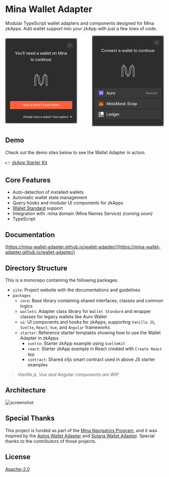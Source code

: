 # Mina Wallet Adapter

Modular TypeScript wallet adapters and components designed for Mina zkApps. Add wallet support into your zkApp with just a few lines of code.

<img src="site/public/assets/screenshots.png" alt="screenshot" width="720">

## Demo

Check out the demo sites below to see the Wallet Adapter in action.

👉 [zkApp Starter Kit](https://mina-wallet-adapter.github.io/starter-kit-svelte/)

## Core Features

- Auto-detection of installed wallets
- Automatic wallet state management
- Query hooks and modular UI components for zkApps
- [Wallet Standard](https://github.com/mina-wallet-adapter/wallet-standard) support
- Integration with .mina domain (Mina Names Service) _(coming soon)_
- TypeScript

## Documentation

[https://mina-wallet-adapter.github.io/wallet-adapter/](https://mina-wallet-adapter.github.io/wallet-adapter/)

## Directory Structure

This is a monorepo containing the following packages.

- `site`: Project website with the documentations and guidelines
- `packages`
  - `core`: Base library containing shared interfaces, classes and common logics
  - `wallets`: Adapter class library for `Wallet Standard` and wrapper classes for legacy wallets like Auro Wallet
  - `ui`: UI components and hooks for zkApps, supporting `Vanilla JS`, `Svelte`, `React`, `Vue`, and `Angular` frameworks
  - `starter`: Reference starter templates showing how to use the Wallet Adapter in zkApps
    - `svelte`: Starter zkApp example using `SvelteKit`
    - `react`: Starter zkApp example in React created with `Create React App`
    - `contract`: Shared o1js smart contract used in above JS starter examples

> _Vanilla js, Vue and Angular components are WIP_

## Architecture

![screenshot](site/public/assets/design.png)

## Special Thanks

This project is funded as part of the [Mina Navigators Program](https://minaprotocol.com/blog/mina-navigators-zk-grants-program), and it was inspired by the [Aptos Wallet Adapter](https://github.com/aptos-labs/aptos-wallet-adapter) and [Solana Wallet Adapter](https://github.com/solana-labs/wallet-adapter). Special thanks to the contributors of those projects.

## License

[Apache-2.0](./LICENSE)
